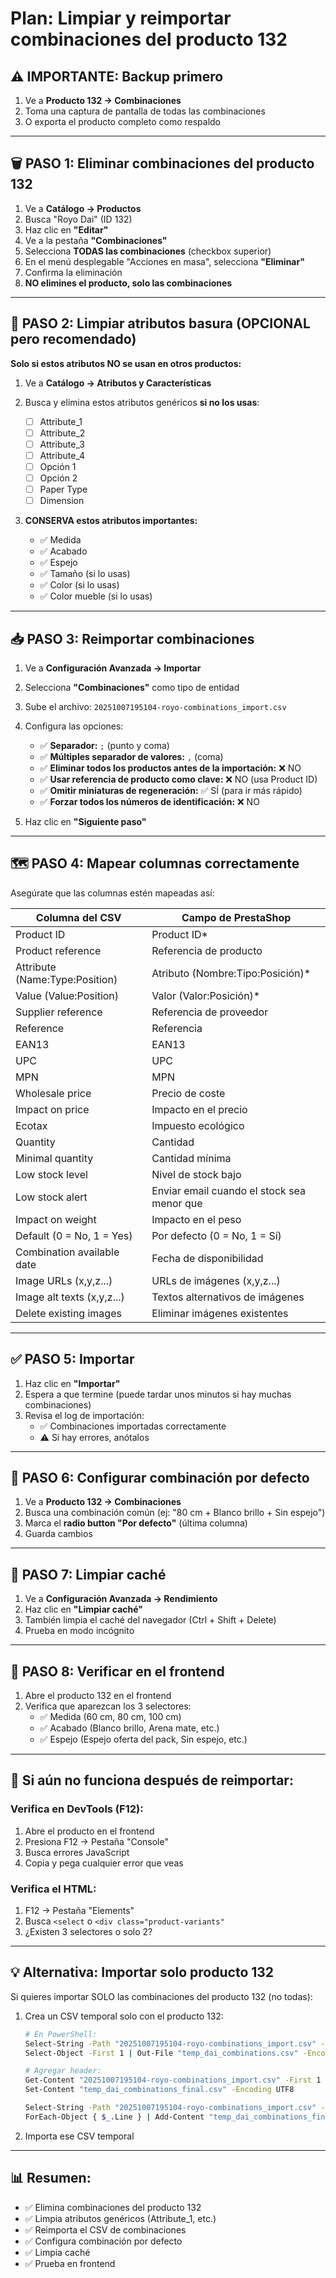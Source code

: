 # Plan: Limpiar y reimportar combinaciones del producto 132

## ⚠️ IMPORTANTE: Backup primero

1. Ve a **Producto 132 → Combinaciones**
2. Toma una captura de pantalla de todas las combinaciones
3. O exporta el producto completo como respaldo

---

## 🗑️ PASO 1: Eliminar combinaciones del producto 132

1. Ve a **Catálogo → Productos**
2. Busca "Royo Dai" (ID 132)
3. Haz clic en **"Editar"**
4. Ve a la pestaña **"Combinaciones"**
5. Selecciona **TODAS las combinaciones** (checkbox superior)
6. En el menú desplegable "Acciones en masa", selecciona **"Eliminar"**
7. Confirma la eliminación
8. **NO elimines el producto, solo las combinaciones**

---

## 🧹 PASO 2: Limpiar atributos basura (OPCIONAL pero recomendado)

**Solo si estos atributos NO se usan en otros productos:**

1. Ve a **Catálogo → Atributos y Características**
2. Busca y elimina estos atributos genéricos **si no los usas**:

   - [ ] Attribute_1
   - [ ] Attribute_2
   - [ ] Attribute_3
   - [ ] Attribute_4
   - [ ] Opción 1
   - [ ] Opción 2
   - [ ] Paper Type
   - [ ] Dimension

3. **CONSERVA estos atributos importantes:**
   - ✅ Medida
   - ✅ Acabado
   - ✅ Espejo
   - ✅ Tamaño (si lo usas)
   - ✅ Color (si lo usas)
   - ✅ Color mueble (si lo usas)

---

## 📥 PASO 3: Reimportar combinaciones

1. Ve a **Configuración Avanzada → Importar**
2. Selecciona **"Combinaciones"** como tipo de entidad
3. Sube el archivo: `20251007195104-royo-combinations_import.csv`
4. Configura las opciones:

   - ✅ **Separador:** `;` (punto y coma)
   - ✅ **Múltiples separador de valores:** `,` (coma)
   - ✅ **Eliminar todos los productos antes de la importación:** ❌ NO
   - ✅ **Usar referencia de producto como clave:** ❌ NO (usa Product ID)
   - ✅ **Omitir miniaturas de regeneración:** ✅ SÍ (para ir más rápido)
   - ✅ **Forzar todos los números de identificación:** ❌ NO

5. Haz clic en **"Siguiente paso"**

---

## 🗺️ PASO 4: Mapear columnas correctamente

Asegúrate que las columnas estén mapeadas así:

| Columna del CSV                | Campo de PrestaShop                        |
| ------------------------------ | ------------------------------------------ |
| Product ID                     | Product ID\*                               |
| Product reference              | Referencia de producto                     |
| Attribute (Name:Type:Position) | Atributo (Nombre:Tipo:Posición)\*          |
| Value (Value:Position)         | Valor (Valor:Posición)\*                   |
| Supplier reference             | Referencia de proveedor                    |
| Reference                      | Referencia                                 |
| EAN13                          | EAN13                                      |
| UPC                            | UPC                                        |
| MPN                            | MPN                                        |
| Wholesale price                | Precio de coste                            |
| Impact on price                | Impacto en el precio                       |
| Ecotax                         | Impuesto ecológico                         |
| Quantity                       | Cantidad                                   |
| Minimal quantity               | Cantidad mínima                            |
| Low stock level                | Nivel de stock bajo                        |
| Low stock alert                | Enviar email cuando el stock sea menor que |
| Impact on weight               | Impacto en el peso                         |
| Default (0 = No, 1 = Yes)      | Por defecto (0 = No, 1 = Sí)               |
| Combination available date     | Fecha de disponibilidad                    |
| Image URLs (x,y,z...)          | URLs de imágenes (x,y,z...)                |
| Image alt texts (x,y,z...)     | Textos alternativos de imágenes            |
| Delete existing images         | Eliminar imágenes existentes               |

---

## ✅ PASO 5: Importar

1. Haz clic en **"Importar"**
2. Espera a que termine (puede tardar unos minutos si hay muchas combinaciones)
3. Revisa el log de importación:
   - ✅ Combinaciones importadas correctamente
   - ⚠️ Si hay errores, anótalos

---

## 🔧 PASO 6: Configurar combinación por defecto

1. Ve a **Producto 132 → Combinaciones**
2. Busca una combinación común (ej: "80 cm + Blanco brillo + Sin espejo")
3. Marca el **radio button "Por defecto"** (última columna)
4. Guarda cambios

---

## 🧽 PASO 7: Limpiar caché

1. Ve a **Configuración Avanzada → Rendimiento**
2. Haz clic en **"Limpiar caché"**
3. También limpia el caché del navegador (Ctrl + Shift + Delete)
4. Prueba en modo incógnito

---

## 🎯 PASO 8: Verificar en el frontend

1. Abre el producto 132 en el frontend
2. Verifica que aparezcan los 3 selectores:
   - ✅ Medida (60 cm, 80 cm, 100 cm)
   - ✅ Acabado (Blanco brillo, Arena mate, etc.)
   - ✅ Espejo (Espejo oferta del pack, Sin espejo, etc.)

---

## 🐛 Si aún no funciona después de reimportar:

### Verifica en DevTools (F12):

1. Abre el producto en el frontend
2. Presiona F12 → Pestaña "Console"
3. Busca errores JavaScript
4. Copia y pega cualquier error que veas

### Verifica el HTML:

1. F12 → Pestaña "Elements"
2. Busca `<select` o `<div class="product-variants"`
3. ¿Existen 3 selectores o solo 2?

---

## 💡 Alternativa: Importar solo producto 132

Si quieres importar SOLO las combinaciones del producto 132 (no todas):

1. Crea un CSV temporal solo con el producto 132:

   ```bash
   # En PowerShell:
   Select-String -Path "20251007195104-royo-combinations_import.csv" -Pattern "^132;" |
   Select-Object -First 1 | Out-File "temp_dai_combinations.csv" -Encoding UTF8

   # Agregar header:
   Get-Content "20251007195104-royo-combinations_import.csv" -First 1 |
   Set-Content "temp_dai_combinations_final.csv" -Encoding UTF8

   Select-String -Path "20251007195104-royo-combinations_import.csv" -Pattern "^132;" |
   ForEach-Object { $_.Line } | Add-Content "temp_dai_combinations_final.csv" -Encoding UTF8
   ```

2. Importa ese CSV temporal

---

## 📊 Resumen:

- ✅ Elimina combinaciones del producto 132
- ✅ Limpia atributos genéricos (Attribute_1, etc.)
- ✅ Reimporta el CSV de combinaciones
- ✅ Configura combinación por defecto
- ✅ Limpia caché
- ✅ Prueba en frontend
